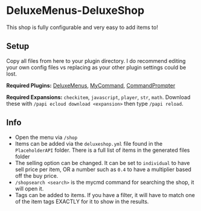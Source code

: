# DeluxeMenus-DeluxeShop

This shop is fully configurable and very easy to add items to!

## Setup
Copy all files from here to your plugin directory. I do recommend editing your own config files vs replacing as your other plugin settings could be lost.

**Required Plugins:** [DeluxeMenus](https://www.spigotmc.org/resources/deluxemenus.11734/), [MyCommand](https://www.spigotmc.org/resources/mycommand.22272/), [CommandPrompter](https://www.spigotmc.org/resources/commandprompter.47772/)

**Required Expansions:**  `checkitem`, `javascript`, `player`, `str`, `math`.
Download these with `/papi ecloud download <expansion>` then type `/papi reload`.

## Info
 - Open the menu via `/shop`
 - Items can be added via the `deluxeshop.yml` file found in the `PlaceholderAPI` folder. There is a full list of items in the generated files folder
 - The selling option can be changed. It can be set to `individual` to have sell price per item, OR a number such as `0.4` to have a multiplier based off the buy price.
 - `/shopsearch <search>` is the mycmd command for searching the shop, it will open it.
 - Tags can be added to items. If you have a filter, it will have to match one of the item tags EXACTLY for it to show in the results.